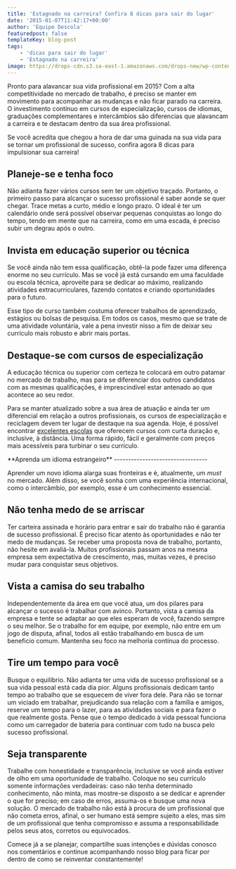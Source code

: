```yaml
---
title: 'Estagnado na carreira? Confira 8 dicas para sair do lugar'
date: '2015-01-07T11:42:17+00:00'
author: 'Equipe Descola'
featuredpost: false
templateKey: blog-post
tags:
    - 'dicas para sair do lugar'
    - 'Estagnado na carreira'
image: https://drops-cdn.s3.sa-east-1.amazonaws.com/drops-new/wp-content/uploads/2015/01/07114217/Depositphotos_22303335_s-150x150.jpg
---
```

Pronto para alavancar sua vida profissional em 2015? Com a alta competitividade no mercado de trabalho, é preciso se manter em movimento para acompanhar as mudanças e não ficar parado na carreira. O investimento contínuo em cursos de especialização, cursos de idiomas, graduações complementares e intercâmbios são diferencias que alavancam a carreira e te destacam dentro da sua área profissional.

Se você acredita que chegou a hora de dar uma guinada na sua vida para se tornar um profissional de sucesso, confira agora 8 dicas para impulsionar sua carreira!

**Planeje-se e tenha foco**
---------------------------

Não adianta fazer vários cursos sem ter um objetivo traçado. Portanto, o primeiro passo para alcançar o sucesso profissional é saber aonde se quer chegar. Trace metas a curto, médio e longo prazo. O ideal é ter um calendário onde será possível observar pequenas conquistas ao longo do tempo, tendo em mente que na carreira, como em uma escada, é preciso subir um degrau após o outro.

**Invista em educação superior ou técnica**
-------------------------------------------

Se você ainda não tem essa qualificação, obtê-la pode fazer uma diferença enorme no seu currículo. Mas se você já está cursando em uma faculdade ou escola técnica, aproveite para se dedicar ao máximo, realizando atividades extracurriculares, fazendo contatos e criando oportunidades para o futuro.

Esse tipo de curso também costuma oferecer trabalhos de aprendizado, estágios ou bolsas de pesquisa. Em todos os casos, mesmo que se trate de uma atividade voluntária, vale a pena investir nisso a fim de deixar seu currículo mais robusto e abrir mais portas.

**Destaque-se com cursos de especialização**
--------------------------------------------

A educação técnica ou superior com certeza te colocará em outro patamar no mercado de trabalho, mas para se diferenciar dos outros candidatos com as mesmas qualificações, é imprescindível estar antenado ao que acontece ao seu redor.

Para se manter atualizado sobre a sua área de atuação e ainda ter um diferencial em relação a outros profissionais, os cursos de especialização e reciclagem devem ter lugar de destaque na sua agenda. Hoje, é possível encontrar [excelentes escolas](http://descola.org/cursos) que oferecem cursos com curta duração e, inclusive, à distância. Uma forma rápido, fácil e geralmente com preços mais acessíveis para turbinar o seu currículo.

<div class="onp-locker-call" data-lock-id="onpLock120344" style="display: none;">**CUPOM**: Aprenda12desc14

 </div>**Aprenda um idioma estrangeiro**
---------------------------------

Aprender um novo idioma alarga suas fronteiras e é, atualmente, um *must* no mercado. Além disso, se você sonha com uma experiência internacional, como o intercâmbio, por exemplo, esse é um conhecimento essencial.

**Não tenha medo de se arriscar**
---------------------------------

Ter carteira assinada e horário para entrar e sair do trabalho não é garantia de sucesso profissional. É preciso ficar atento às oportunidades e não ter medo de mudanças. Se receber uma proposta nova de trabalho, portanto, não hesite em avaliá-la. Muitos profissionais passam anos na mesma empresa sem expectativa de crescimento, mas, muitas vezes, é preciso mudar para conquistar seus objetivos.

**Vista a camisa do seu trabalho**
----------------------------------

Independentemente da área em que você atua, um dos pilares para alcançar o sucesso é trabalhar com avinco. Portanto, vista a camisa da empresa e tente se adaptar ao que eles esperam de você, fazendo sempre o seu melhor. Se o trabalho for em equipe, por exemplo, não entre em um jogo de disputa, afinal, todos ali estão trabalhando em busca de um beneficio comum. Mantenha seu foco na melhoria contínua do processo.

**Tire um tempo para você**
---------------------------

Busque o equilíbrio. Não adianta ter uma vida de sucesso profissional se a sua vida pessoal está cada dia pior. Alguns profissionais dedicam tanto tempo ao trabalho que se esquecem de viver fora dele. Para não se tornar um viciado em trabalhar, prejudicando sua relação com a família e amigos, reserve um tempo para o lazer, para as atividades sociais e para fazer o que realmente gosta. Pense que o tempo dedicado à vida pessoal funciona como um carregador de bateria para continuar com tudo na busca pelo sucesso profissional.

**Seja transparente**
---------------------

Trabalhe com honestidade e transparência, inclusive se você ainda estiver de olho em uma oportunidade de trabalho. Coloque no seu currículo somente informações verdadeiras: caso não tenha determinado conhecimento, não minta, mas mostre-se disposto a se dedicar e aprender o que for preciso; em caso de erros, assuma-os e busque uma nova solução. O mercado de trabalho não está à procura de um profissional que não cometa erros, afinal, o ser humano está sempre sujeito a eles, mas sim de um profissional que tenha compromisso e assuma a responsabilidade pelos seus atos, corretos ou equivocados.

Comece já a se planejar, compartilhe suas intenções e dúvidas conosco nos comentários e continue acompanhando nosso blog para ficar por dentro de como se reinventar constantemente!